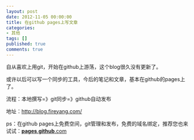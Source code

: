 ```yaml
---
layout: post
date: 2012-11-05 00:00:00
title: 在github pages上写文章
categories:
- 其他
tags: []
published: true
comments: true
---
```

<p>自从喜欢上用git，开始在github上游荡，这个blog很久没有更新了。</p>

<p>或许以后可以写一个同步的工具，今后的笔记和文章，基本在github的pages上了。</p>

<p>流程：本地撰写=》git同步=》github自动发布</p>

<p>地址：<a href="http://blog.fireyang.com/" target="_blank">http://blog.fireyang.com/</a></p>

<p>ps：在github pages上免费空间，git管理和发布，免费的域名绑定，推荐您也来试试：<a title="pages.github.com" href="http://pages.github.com" target="_blank"><strong>pages</strong>.<strong>github</strong>.com</a></p>
